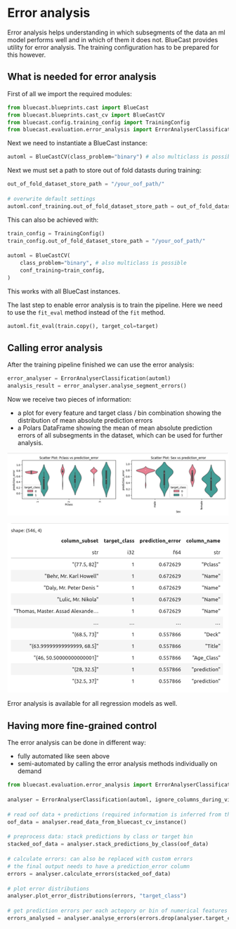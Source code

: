 # Error analysis

Error analysis helps understanding in which subsegments of the data
an ml model performs well and in which of them it does not. BlueCast
provides utility for error analysis. The training configuration
has to be prepared for this however.

## What is needed for error analysis

First of all we import the required modules:

```python
from bluecast.blueprints.cast import BlueCast
from bluecast.blueprints.cast_cv import BlueCastCV
from bluecast.config.training_config import TrainingConfig
from bluecast.evaluation.error_analysis import ErrorAnalyserClassification, ErrorAnalyserClassificationCV
```

Next we need to instantiate a BlueCast instance:

```python
automl = BlueCastCV(class_problem="binary") # also multiclass is possible)
```

Next we must set a path to store out of fold datasts during training:

```python
out_of_fold_dataset_store_path = "/your_oof_path/"

# overwrite default settings
automl.conf_training.out_of_fold_dataset_store_path = out_of_fold_dataset_store_path
```

This can also be achieved with:

```python
train_config = TrainingConfig()
train_config.out_of_fold_dataset_store_path = "/your_oof_path/"

automl = BlueCastCV(
    class_problem="binary", # also multiclass is possible
    conf_training=train_config,
)
```

This works with all BlueCast instances.

The last step to enable error analysis is to train the pipeline. Here we need
to use the `fit_eval` method instead of the `fit` method.

```python
automl.fit_eval(train.copy(), target_col=target)
```

## Calling error analysis

After the training pipeline finished we can use the error analysis:

```python
error_analyser = ErrorAnalyserClassification(automl)
analysis_result = error_analyser.analyse_segment_errors()
```

Now we receive two pieces of information:

* a plot for every feature and target class / bin combination
    showing the distribution of mean absolute prediction errors
* a Polars DataFrame showing the mean of mean absolute prediction
errors of all subsegments in the dataset, which can be used for further analysis.

![Error analysis prediction error distribution example](error_anakysis_pred_error_violin_plots.png)

![Error analysis example](error_analysis_table.png)

Error analysis is available for all regression models as well.

## Having more fine-grained control

The error analysis can be done in different way:

* fully automated like seen above
* semi-automated by calling the error analysis methods
individually on demand

```python
from bluecast.evaluation.error_analysis import ErrorAnalyserClassification, ErrorAnalyserClassificationCV

analyser = ErrorAnalyserClassification(automl, ignore_columns_during_visualization=["PassengerId"])

# read oof data + predictions (required information is inferred from the automl instance)
oof_data = analyser.read_data_from_bluecast_cv_instance()

# preprocess data: stack predictions by class or target bin
stacked_oof_data = analyser.stack_predictions_by_class(oof_data)

# calculate errors: can also be replaced with custom errors
# the final output needs to have a prediction_error column
errors = analyser.calculate_errors(stacked_oof_data)

# plot error distributions
analyser.plot_error_distributions(errors, "target_class")

# get prediction errors per each actegory or bin of numerical features
errors_analysed = analyser.analyse_errors(errors.drop(analyser.target_column))
```
